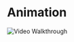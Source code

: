 # Animation





<img src='https://github.com/MityaKimchanskii/Spotify_API_And_Swift_Library/blob/main/Simple_Animation/images/1.gif' title='Video Walkthrough' width='' alt='Video Walkthrough' />
